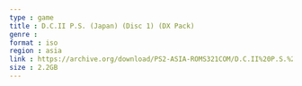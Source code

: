 ```yaml
---
type : game
title : D.C.II P.S. (Japan) (Disc 1) (DX Pack)
genre : 
format : iso
region : asia
link : https://archive.org/download/PS2-ASIA-ROMS321COM/D.C.II%20P.S.%20%28Japan%29%20%28Disc%201%29%20%28DX%20Pack%29.7z
size : 2.2GB
---
```

